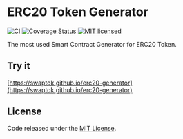 # ERC20 Token Generator

[![CI](https://github.com/vittominacori/erc20-generator/workflows/CI/badge.svg?branch=master)](https://github.com/vittominacori/erc20-generator/actions/)
[![Coverage Status](https://coveralls.io/repos/github/vittominacori/erc20-generator/badge.svg?branch=master)](https://coveralls.io/github/vittominacori/erc20-generator?branch=master)
[![MIT licensed](https://img.shields.io/github/license/vittominacori/erc20-generator.svg)](https://github.com/vittominacori/erc20-generator/blob/master/LICENSE)

The most used Smart Contract Generator for ERC20 Token.

## Try it

[https://swaptok.github.io/erc20-generator](https://swaptok.github.io/erc20-generator)

## License

Code released under the [MIT License](https://github.com/vittominacori/erc20-generator/blob/master/LICENSE).
